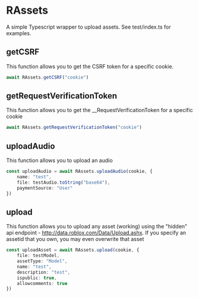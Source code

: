 # RAssets
A simple Typescript wrapper to upload assets. See test/index.ts for examples.

## getCSRF
This function allows you to get the CSRF token for a specific cookie.
```ts
await RAssets.getCSRF("cookie")
```

## getRequestVerificationToken
This function allows you to get the __RequestVerificationToken for a specific cookie
```ts
await RAssets.getRequestVerificationToken("cookie")
```

## uploadAudio
This function allows you to upload an audio
```ts
const uploadAudio = await RAssets.uploadAudio(cookie, {
    name: "test",
    file: testAudio.toString("base64"),
    paymentSource: "User"
})
```

## upload
This function allows you to upload any asset (working) using the "hidden" api endpoint - http://data.roblox.com/Data/Upload.ashx. If you specify an assetid that you own, you may even overwrite that asset
```ts
const uploadAsset = await RAssets.upload(cookie, {
    file: testModel,
    assetType: "Model",
    name: "test",
    description: "test",
    ispublic: true,
    allowcomments: true
})
```